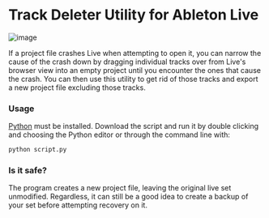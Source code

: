 # Track Deleter Utility for Ableton Live

![image](https://github.com/user-attachments/assets/0952d468-3003-45be-9580-4e17adb53ed7)

If a project file crashes Live when attempting to open it, you can narrow the cause of the crash down by dragging individual tracks over from Live's browser view into an empty project until you encounter the ones that cause the crash. You can then use this utility to get rid of those tracks and export a new project file excluding those tracks.  

### Usage
[Python](https://www.python.org/) must be installed. Download the script and run it by double clicking and choosing the Python editor or through the command line with: 
```bash
python script.py
```

### Is it safe? 
The program creates a new project file, leaving the original live set unmodified. Regardless, it can still be a good idea to create a backup of your set before attempting recovery on it. 
